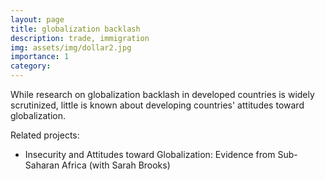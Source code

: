 ```yaml
---
layout: page
title: globalization backlash 
description: trade, immigration 
img: assets/img/dollar2.jpg
importance: 1
category: 
---
```


While research on globalization backlash in developed countries is widely scrutinized, little is known about developing countries' attitudes toward globalization.

Related projects:

 - Insecurity and Attitudes toward Globalization: Evidence from Sub-Saharan Africa (with Sarah Brooks)
